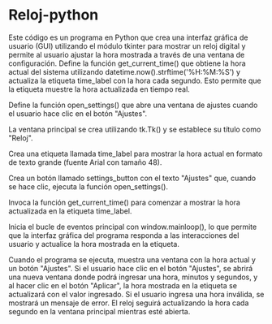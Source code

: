 # Reloj-python
Este código es un programa en Python que crea una interfaz gráfica de usuario (GUI) utilizando el módulo tkinter para mostrar un reloj digital y permite al usuario ajustar la hora mostrada a través de una ventana de configuración.
Define la función get_current_time() que obtiene la hora actual del sistema utilizando datetime.now().strftime('%H:%M:%S') y actualiza la etiqueta time_label con la hora cada segundo. Esto permite que la etiqueta muestre la hora actualizada en tiempo real.

Define la función open_settings() que abre una ventana de ajustes cuando el usuario hace clic en el botón "Ajustes".

La ventana principal se crea utilizando tk.Tk() y se establece su título como "Reloj".

Crea una etiqueta llamada time_label para mostrar la hora actual en formato de texto grande (fuente Arial con tamaño 48).

Crea un botón llamado settings_button con el texto "Ajustes" que, cuando se hace clic, ejecuta la función open_settings().

Invoca la función get_current_time() para comenzar a mostrar la hora actualizada en la etiqueta time_label.

Inicia el bucle de eventos principal con window.mainloop(), lo que permite que la interfaz gráfica del programa responda a las interacciones del usuario y actualice la hora mostrada en la etiqueta.

Cuando el programa se ejecuta, muestra una ventana con la hora actual y un botón "Ajustes". Si el usuario hace clic en el botón "Ajustes", se abrirá una nueva ventana donde podrá ingresar una hora, minutos y segundos, y al hacer clic en el botón "Aplicar", la hora mostrada en la etiqueta se actualizará con el valor ingresado. Si el usuario ingresa una hora inválida, se mostrará un mensaje de error. El reloj seguirá actualizando la hora cada segundo en la ventana principal mientras esté abierta.
